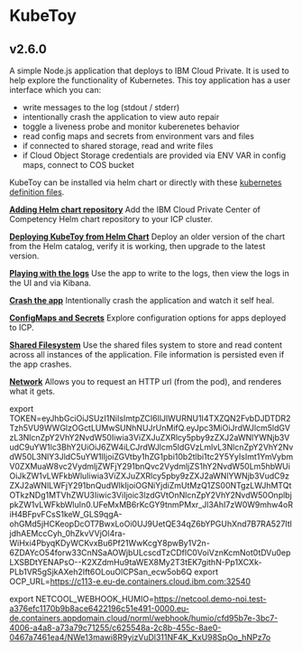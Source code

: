 # KubeToy
## v2.6.0

A simple Node.js application that deploys to IBM Cloud Private.  It is used to help 
explore the functionality of Kubernetes.  This toy application has a user interface 
which you can:

* write messages to the log (stdout / stderr)
* intentionally crash the application to view auto repair
* toggle a liveness probe and monitor kuberenetes behavior  
* read config maps and secrets from environment vars and files
* if connected to shared storage, read and write files
* if Cloud Object Storage credentials are provided via ENV VAR in config maps, connect to COS bucket

KubeToy can be installed via helm chart or directly with these [kubernetes definition 
files](https://github.com/IBM-ICP-CoC/KubeToy/tree/master/deployment).  

**[Adding Helm chart repository](documentation/AddHelmRepository.md)**
Add the IBM Cloud Private Center of Competency Helm chart repository to your ICP cluster.

**[Deploying KubeToy from Helm Chart](documentation/DeployHelm.md)** Deploy an older version of the chart 
from the Helm catalog, verify it is working, then upgrade to the latest version.

**[Playing with the logs](documentation/Logs.md)** 
Use the app to write to the logs, then view the logs in the UI and via Kibana.

**[Crash the app](documentation/Crash.md)**
Intentionally crash the application and watch it self heal.

**[ConfigMaps and Secrets](documentation/Config.md)** Explore configuration options for apps deployed to ICP.

**[Shared Filesystem](documentation/Filesystem.md)** Use the shared files system to store and read content across all instances of the application.  File information is persisted even if the app crashes.

**[Network](documentation/Network.md)** Allows you to request an HTTP url (from the pod), and renderes what it gets.




export TOKEN=eyJhbGciOiJSUzI1NiIsImtpZCI6IlJlWURNU1I4TXZQN2FvbDJDTDR2Tzh5VU9WWGlzOGctLUMwSUNhNUJrUnMifQ.eyJpc3MiOiJrdWJlcm5ldGVzL3NlcnZpY2VhY2NvdW50Iiwia3ViZXJuZXRlcy5pby9zZXJ2aWNlYWNjb3VudC9uYW1lc3BhY2UiOiJ6ZW4iLCJrdWJlcm5ldGVzLmlvL3NlcnZpY2VhY2NvdW50L3NlY3JldC5uYW1lIjoiZGVtby1hZG1pbi10b2tlbi1tc2Y5YyIsImt1YmVybmV0ZXMuaW8vc2VydmljZWFjY291bnQvc2VydmljZS1hY2NvdW50Lm5hbWUiOiJkZW1vLWFkbWluIiwia3ViZXJuZXRlcy5pby9zZXJ2aWNlYWNjb3VudC9zZXJ2aWNlLWFjY291bnQudWlkIjoiOGNiYjdiZmUtMzQ1ZS00NTgzLWJhMTQtOTkzNDg1MTVhZWU3Iiwic3ViIjoic3lzdGVtOnNlcnZpY2VhY2NvdW50OnplbjpkZW1vLWFkbWluIn0.UFeMxMB6rKcGY9tnmPMxr_Jl3AhI7zW0W9mhw4oRiH4BFpvFCsS1keW_GLS9qgA-ohGMd5jHCKeopDcOT7BwxLoOi0UJ9UetQE34qZ6bYPGUhXnd7B7RA527ItljdhAEMccCyh_0hZkvVVjOl4ra-WiHxi4PbyqKDyWCKvxBu6Pf21WwKcgY8pwBy1V2n-6ZDAYcO54forw33CnNSaAOWjbULcscdTzCDflC0VoiVznKcmNot0tDVu0epLXSBDtYENAPsO--K2XZdmHu9taWEX8My2T3tEK7githN-Pp1XCXk-PLb1VR5gSjkAXeh2Ift6OLouOlCPSan_ecw5ob6Q
export OCP_URL=https://c113-e.eu-de.containers.cloud.ibm.com:32540

export NETCOOL_WEBHOOK_HUMIO=https://netcool.demo-noi.test-a376efc1170b9b8ace6422196c51e491-0000.eu-de.containers.appdomain.cloud/norml/webhook/humio/cfd95b7e-3bc7-4006-a4a8-a73a79c71255/c625548a-2c8b-455c-8ae0-0467a7461ea4/NWe13mawi8R9yizVuDl311NF4K_KxU98SpOo_hNPz7o
